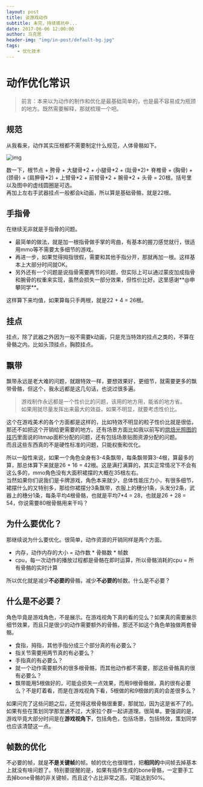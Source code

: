 ```yaml
---
layout: post
title: 谈游戏动作
subtitle: 未完，持续填坑中...
date: 2017-06-06 12:00:00
author: 马克思
header-img: "img/in-post/default-bg.jpg"
tags:
    - 优化技术
---
```



# 动作优化常识
> 前言：本来以为动作的制作和优化是最基础简单的，也是最不容易成为瓶颈的地方。既然需要解释，那就梳理一个吧。

## 规范
从我看来，动作其实压根都不需要制定什么规范，人体骨骼如下。  

![img](/img/in-post/talk-game-animation/avatar-bone.png)  

数一下，根节点 + 胯骨 + 大腿骨\*2 + 小腿骨\*2 + (趾骨\*2)+ 脊椎骨 + (胸骨) + (颈骨) + (肩胛骨\*2) + 上臂骨\*2 + 前臂骨\*2 + 腕骨\*2 + 头骨
= 20根。括号里以及图中的虚线圆圈是可选。  
再加上左右手武器挂点一般都会k动画，所以算是基础骨骼，就是22根。

## 手指骨
在继续无非就是手指骨的问题。
- 最简单的做法，就是加一根指骨做手掌的弯曲，有基本的握刀感觉就行，很适用mmo等不需要太多细节的游戏。
- 再进一步，如果觉得拇指很假，需要和其他手指分开，那就再加一根。这样基本上大部分时间就OK。
- 另外还有一个问题是说指骨需要两节的问题，但实际上可以通过蒙皮加成指骨和腕骨的权重来实现，虽然会损失一部分效果，但性价比好。这里感谢**@申攀同学**。  

这样算下来均值，如果算每只手两根，就是22 + 4 = 26根。

## 挂点
挂点，除了武器之外因为一般不需要k动画，只是充当特效的挂点之类的，不算在骨骼之内。比如头顶挂点，胸腔挂点。

## 飘带
飘带永远是老大难的问题，就跟特效一样，要想效果好，更细节，就需要更多的飘带骨骼，但这个，我永远都是这几句话，也说过很多遍。
> 游戏制作永远都是一个性价比的问题，该用的地方用，能省的地方省。  
> 如果用就尽量发挥出来最大的效益，如果不明显，就要考虑性价比。  

这个在游戏美术的各个方面都是这样的，比如特效不明显的粒子性价比就是很低，那还不如把这个开销给更需要的地方。还有场景方面比如我以前写的[烘焙光照图的技巧](/2017/05/03/talk-bake-in-unity/)里面说的litmap面积分配的问题，还有包括场景贴图资源分配的问题。  
而且这些东西真的不是硬性标准的问题，只能权衡和优化。  

所以一般性来说，如果一个角色全身有3-4条飘带，每条飘带算3-4根，算最多的算，那总体算下来就是26 + 16 = 42根。这是满打满算的，其实正常情况下不会有这么多的，mmo角色没有大面积裙摆的大概在35根左右。  
当然如果你们说我们是卡牌游戏，角色本来就少，总体性能压力小，有很多细节，裙摆什么的又特别多，那给你裙摆分3条飘带，衣服上的穗分1条，头发分2条，武器上的穗分1条，每条平均4根骨骼，也就是平均7*4 = 28，也就是26 + 28 = 54，你说需要80根骨骼用来干吗？


## 为什么要优化？
那继续说为什么要优化。很简单，动作资源的开销同样是两个方面。
- 内存，动作内存的大小 = 动作数 * 骨骼数 * 帧数
- cpu，每一次动作的播放过程都是骨骼在即时运算，所以骨骼消耗的cpu = 所有骨骼的实时计算

所以优化就是减少**不必要的**骨骼，减少**不必要的**帧数。什么是不必要？

## 什么是不必要？
角色毕竟是游戏角色，不是展示。在游戏视角下真的看的见么？如果真的需要展示细节效果，而且只是很少的动作需要额外的骨骼，那还不如这个角色单独做两套骨骼。
- 食指，拇指，其他手指分成三个部分真的有必要么？
- 指关节需要用两节真的有必要么？
- 手指真的有必要么？
- 就一个动作需要额外的很多根骨骼，而其他动作都不需要，那这些骨骼真的很有必要么？
- 飘带能用5根做好的，可能会损失一点效果，而用9根骨骼做，真的很有必要么？不是盯着看，而是在游戏视角下看，5根做的和9根做的真的会差很多么？

如果问完了这些问题之后，还觉得这根骨骼很重要，那就加，因为这是省不了的。如果有些在策划同学那里通不过，大家拉个群一起讲道理。很简单。要强调的是，游戏毕竟大部分时间是在**游戏视角下**，包括角色，包括场景，包括特效，策划同学也应该清楚这一点。

## 帧数的优化
不必要的帧，就是**不是关键帧**的帧。帧的优化也很理性，把**相同的**中间帧去掉基本上就没有啥问题了。特别要提醒的是，如果有插件生成的bone骨骼，一定要手工去掉bone骨骼的非关键帧，而且这个占比非常之高，可能达到50%。
